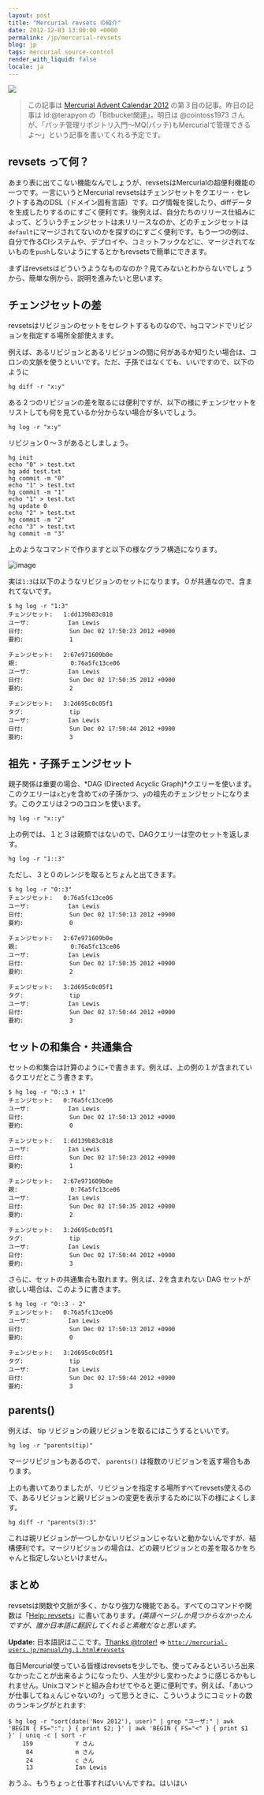 ```yaml
---
layout: post
title: "Mercurial revsets の紹介"
date: 2012-12-03 13:00:00 +0000
permalink: /jp/mercurial-revsets
blog: jp
tags: mercurial source-control
render_with_liquid: false
locale: ja
---
```


![](/assets/images/mercurial/mercurial_medium.png)

> この記事は [Mercurial Advent Calendar 2012](http://connpass.com/event/1431/)
> の第３目の記事。昨日の記事は id:@terapyon の「Bitbucket関連」。明日は @cointoss1973
> さんが、「パッチ管理リポジトリ入門～MQ(パッチ)もMercurialで管理できるよ～」という記事を書いてくれる予定です。

## revsets って何？

あまり表に出てこない機能なんでしょうが、revsetsはMercurialの超便利機能の一つです。一言にいうとMercurial revsetsはチェンジセットをクエリー・セレクトする為のDSL（ドメイン固有言語）です。ログ情報を探したり、diffデータを生成したりするのにすごく便利です。後例えば、自分たちのリリース仕組みによって、どういうチェンジセットは未リリースなのか、どのチェンジセットは`default`にマージされてないのかを探すのにすごく便利です。もう一つの例は、自分で作るCIシステムや、デプロイや、コミットフックなどに、マージされてないものを`push`しないようにするとかもrevsetsで簡単にできます。

まずはrevsetsはどういうようなものなのか？見てみないとわからないでしょうから、簡単な例から、説明を進みたいと思います。

## チェンジセットの差

revsetsはリビジョンのセットをセレクトするものなので、`hg`コマンドでリビジョンを指定する場所全部使えます。

例えば、あるリビジョンとあるリビジョンの間に何があるか知りたい場合は、コロンの文脈を使うといいです。ただ、子孫ではなくても、いいですので、以下のように

```shell
hg diff -r "x:y"
```

ある２つのリビジョンの差を取るには便利ですが、以下の様にチェンジセットをリストしても何を見ているか分からない場合が多いでしょう。

```shell
hg log -r "x:y"
```

リビジョン０〜３があるとしましょう。

```shell
hg init
echo "0" > test.txt
hg add test.txt
hg commit -m "0"
echo "1" > test.txt
hg commit -m "1"
echo "1" > test.txt
hg update 0
echo "2" > test.txt
hg commit -m "2"
echo "3" > test.txt
hg commit -m "3"
```

上のようなコマンドで作りますと以下の様なグラフ構造になります。

![image](/assets/images/687/tree1_medium.png)

実は`1:3`は以下のようなリビジョンのセットになります。０が共通なので、含まれてないです。

```shell
$ hg log -r "1:3"
チェンジセット:   1:dd139b83c818
ユーザ:           Ian Lewis
日付:             Sun Dec 02 17:50:23 2012 +0900
要約:             1

チェンジセット:   2:67e971609b0e
親:               0:76a5fc13ce06
ユーザ:           Ian Lewis
日付:             Sun Dec 02 17:50:35 2012 +0900
要約:             2

チェンジセット:   3:2d695c0c05f1
タグ:             tip
ユーザ:           Ian Lewis
日付:             Sun Dec 02 17:50:44 2012 +0900
要約:             3
```

## 祖先・子孫チェンジセット

親子関係は重要の場合、*DAG (Directed Acyclic Graph)*クエリーを使います。このクエリーは`x`と`y`を含めて`x`の子孫かつ、`y`の祖先のチェンジセットになります。このクエリは２つのコロンを使います。

```shell
hg log -r "x::y"
```

上の例では、１と３は親類ではないので、DAGクエリーは空のセットを返します。

```shell
hg log -r "1::3"
```

ただし、３と０のレンジを取るとちょんと出てきます。

```shell
$ hg log -r "0::3"
チェンジセット:   0:76a5fc13ce06
ユーザ:           Ian Lewis
日付:             Sun Dec 02 17:50:13 2012 +0900
要約:             0

チェンジセット:   2:67e971609b0e
親:               0:76a5fc13ce06
ユーザ:           Ian Lewis
日付:             Sun Dec 02 17:50:35 2012 +0900
要約:             2

チェンジセット:   3:2d695c0c05f1
タグ:             tip
ユーザ:           Ian Lewis
日付:             Sun Dec 02 17:50:44 2012 +0900
要約:             3
```

## セットの和集合・共通集合

セットの和集合は計算のように`+`で書きます。例えば、上の例の１が含まれているクエリだとこう書きます。

```shell
$ hg log -r "0::3 + 1"
チェンジセット:   0:76a5fc13ce06
ユーザ:           Ian Lewis
日付:             Sun Dec 02 17:50:13 2012 +0900
要約:             0

チェンジセット:   1:dd139b83c818
ユーザ:           Ian Lewis
日付:             Sun Dec 02 17:50:23 2012 +0900
要約:             1

チェンジセット:   2:67e971609b0e
親:               0:76a5fc13ce06
ユーザ:           Ian Lewis
日付:             Sun Dec 02 17:50:35 2012 +0900
要約:             2

チェンジセット:   3:2d695c0c05f1
タグ:             tip
ユーザ:           Ian Lewis
日付:             Sun Dec 02 17:50:44 2012 +0900
要約:             3
```

さらに、セットの共通集合も取れます。例えば、2を含まれない DAG セットが欲しい場合は、このように書きます。

```shell
$ hg log -r "0::3 - 2"
チェンジセット:   0:76a5fc13ce06
ユーザ:           Ian Lewis
日付:             Sun Dec 02 17:50:13 2012 +0900
要約:             0

チェンジセット:   3:2d695c0c05f1
タグ:             tip
ユーザ:           Ian Lewis
日付:             Sun Dec 02 17:50:44 2012 +0900
要約:             3
```

## parents()

例えば、 tip リビジョンの親リビジョンを取るにはこうするといいです。

```shell
hg log -r "parents(tip)"
```

マージリビジョンもあるので、 `parents()` は複数のリビジョンを返す場合もあります。

上のも書いてありましたが、リビジョンを指定する場所すべてrevsets使えるので、あるリビジョンと親リビジョンの変更を表示するために以下の様によくします。

```shell
hg diff -r "parents(3):3"
```

これは親リビジョンが一つしかないリビジョンじゃないと動かないんですが、結構便利です。マージリビジョンの場合は、どの親リビジョンとの差を取るかをちゃんと指定しないといけません。

## まとめ

revsetsは関数や文脈が多く、かなり強力な機能である。すべてのコマンドや関数は「[Help: revsets](http://www.selenic.com/hg/help/revsets)」に書いてあります。_(英語ページしか見つからなかったんですが、誰か日本語に翻訳してくれると素敵だなと思います。_

**Update:** 日本語訳はここです。[Thanks @troter\!](https://twitter.com/troter/status/275461587123462145) =\> [`http://mercurial-users.jp/manual/hg.1.html#revsets`](http://mercurial-users.jp/manual/hg.1.html#revsets)

毎日Mercurial使っている皆様はrevsetsを少しでも、使ってみるといろいろ出来なかったことが出来るようになったり、人生が少し変わったように感じるかもしれません。Unixコマンドと組み合わせてやると更に便利です。例えば、「あいつが仕事してねぇんじゃないの?」って思うときに、こういうようにコミットの数のランキングがとれます:

```shell
$ hg log -r "sort(date('Nov 2012'), user)" | grep "ユーザ:" | awk 'BEGIN { FS=":"; } { print $2; }' | awk 'BEGIN { FS="<" } { print $1 }' | uniq -c | sort -r
    159            Y さん
     84            m さん
     24            c さん
     13            Ian Lewis
```

おうふ、もうちょっと仕事すればいいんですね。はいはい
